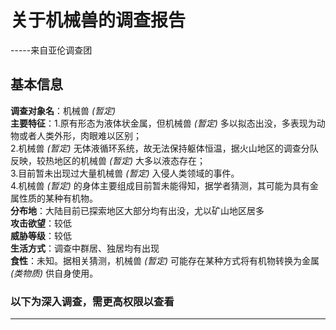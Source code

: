 # 关于机械兽的调查报告
-----来自亚伦调查团
## 基本信息
**调查对象名**：机械兽 _(暂定)_ <br>
**主要特征**：1.原有形态为液体状金属，但机械兽 _(暂定)_ 多以拟态出没，多表现为动物或者人类外形，肉眼难以区别；<br>
2.机械兽 _(暂定)_ 无体液循环系统，故无法保持躯体恒温，据火山地区的调查分队反映，较热地区的机械兽 _(暂定)_ 大多以液态存在；<br>
3.目前暂未出现过大量机械兽 _(暂定)_ 入侵人类领域的事件。<br>
4.机械兽 _(暂定)_ 的身体主要组成目前暂未能得知，据学者猜测，其可能为具有金属性质的某种有机物。<br>
**分布地**：大陆目前已探索地区大部分均有出没，尤以矿山地区居多<br>
**攻击欲望**：较低<br>
**威胁等级**：较低<br>
**生活方式**：调查中群居、独居均有出现<br>
**食性**：未知。据相关猜测，机械兽 _(暂定)_ 可能存在某种方式将有机物转换为金属 _(类物质)_ 供自身使用。<br>


### 以下为深入调查，需更高权限以查看
-----------------------------------------------------------------------------------------------------------
